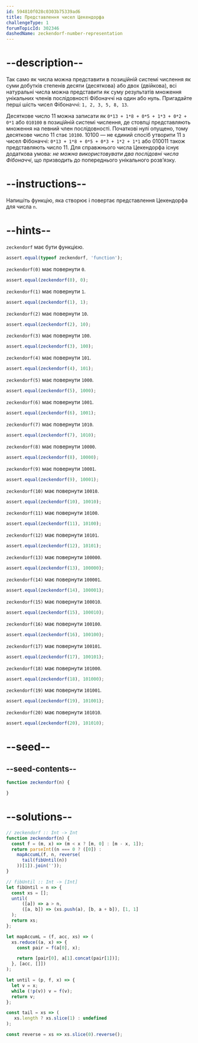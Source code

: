 ```yaml
---
id: 594810f028c0303b75339ad6
title: Представлення чисел Цекендорфа
challengeType: 1
forumTopicId: 302346
dashedName: zeckendorf-number-representation
---
```


# --description--

Так само як числа можна представити в позиційній системі числення як суми добутків степенів десяти (десяткова) або двох (двійкова), всі натуральні числа можна представити як суму результатів множення унікальних членів послідовності Фібоначчі на один або нуль. Пригадайте перші шість чисел Фібоначчі: `1, 2, 3, 5, 8, 13`.

Десяткове число 11 можна записати як `0*13 + 1*8 + 0*5 + 1*3 + 0*2 + 0*1` або `010100` в позиційній системі числення, де стовпці представляють множення на певний член послідовності. Початкові нулі опущено, тому десяткове число 11 стає `10100`. 10100 — не єдиний спосіб утворити 11 з чисел Фібоначчі: `0*13 + 1*8 + 0*5 + 0*3 + 1*2 + 1*1` або 010011 також представляють число 11. Для справжнього числа Цекендорфа існує додаткова умова: *не можна використовувати два послідовні числа Фібоначчі*, що призводить до попереднього унікального розв’язку.

# --instructions--

Напишіть функцію, яка створює і повертає представлення Цекендорфа для числа `n`.

# --hints--

`zeckendorf` має бути функцією.

```js
assert.equal(typeof zeckendorf, 'function');
```

`zeckendorf(0)` має повернути `0`.

```js
assert.equal(zeckendorf(0), 0);

```

`zeckendorf(1)` має повернути `1`.

```js
assert.equal(zeckendorf(1), 1);
```

`zeckendorf(2)` має повернути `10`.

```js
assert.equal(zeckendorf(2), 10);
```

`zeckendorf(3)` має повернути `100`.

```js
assert.equal(zeckendorf(3), 100);
```

`zeckendorf(4)` має повернути `101`.

```js
assert.equal(zeckendorf(4), 101);
```

`zeckendorf(5)` має повернути `1000`.

```js
assert.equal(zeckendorf(5), 1000);
```

`zeckendorf(6)` має повернути `1001`.

```js
assert.equal(zeckendorf(6), 1001);
```

`zeckendorf(7)` має повернути `1010`.

```js
assert.equal(zeckendorf(7), 1010);
```

`zeckendorf(8)` має повернути `10000`.

```js
assert.equal(zeckendorf(8), 10000);
```

`zeckendorf(9)` має повернути `10001`.

```js
assert.equal(zeckendorf(9), 10001);
```

`zeckendorf(10)` має повернути `10010`.

```js
assert.equal(zeckendorf(10), 10010);
```

`zeckendorf(11)` має повернути `10100`.

```js
assert.equal(zeckendorf(11), 10100);
```

`zeckendorf(12)` має повернути `10101`.

```js
assert.equal(zeckendorf(12), 10101);
```

`zeckendorf(13)` має повернути `100000`.

```js
assert.equal(zeckendorf(13), 100000);
```

`zeckendorf(14)` має повернути `100001`.

```js
assert.equal(zeckendorf(14), 100001);
```

`zeckendorf(15)` має повернути `100010`.

```js
assert.equal(zeckendorf(15), 100010);
```

`zeckendorf(16)` має повернути `100100`.

```js
assert.equal(zeckendorf(16), 100100);
```

`zeckendorf(17)` має повернути `100101`.

```js
assert.equal(zeckendorf(17), 100101);
```

`zeckendorf(18)` має повернути `101000`.

```js
assert.equal(zeckendorf(18), 101000);
```

`zeckendorf(19)` має повернути `101001`.

```js
assert.equal(zeckendorf(19), 101001);
```

`zeckendorf(20)` має повернути `101010`.

```js
assert.equal(zeckendorf(20), 101010);
```

# --seed--

## --seed-contents--

```js
function zeckendorf(n) {

}
```

# --solutions--

```js
// zeckendorf :: Int -> Int
function zeckendorf(n) {
  const f = (m, x) => (m < x ? [m, 0] : [m - x, 1]);
  return parseInt((n === 0 ? ([0]) :
    mapAccumL(f, n, reverse(
      tail(fibUntil(n))
    ))[1]).join(''));
}

// fibUntil :: Int -> [Int]
let fibUntil = n => {
  const xs = [];
  until(
      ([a]) => a > n,
      ([a, b]) => (xs.push(a), [b, a + b]), [1, 1]
  );
  return xs;
};

let mapAccumL = (f, acc, xs) => (
  xs.reduce((a, x) => {
    const pair = f(a[0], x);

    return [pair[0], a[1].concat(pair[1])];
  }, [acc, []])
);

let until = (p, f, x) => {
  let v = x;
  while (!p(v)) v = f(v);
  return v;
};

const tail = xs => (
   xs.length ? xs.slice(1) : undefined
);

const reverse = xs => xs.slice(0).reverse();
```
